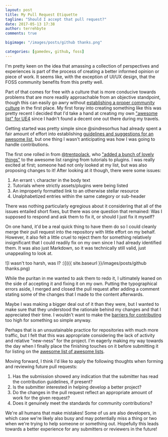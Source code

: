 ```yaml
---
layout: post
title: My Pull Request Etiquette
tagline: "Should I accept that pull request?"
date: 2017-05-13 17:38
author: terrehbyte
comments: true

bigimage: "/images/posts/github thanks.png"

categories: [gamedev, github, foss]
---
```


I'm pretty keen on the idea that amassing a collection of perspectives and
experiences is part of the process of creating a better informed opinion or
piece of work. It seems like, with the exception of UI/UX design, that the
FOSS community benefits from this pretty well.

Part of that comes for free with a culture that is more conducive towards
problems that are more readily approachable from an objective standpoint, though
this can easily go awry without [establishing a proper community culture][OSSPoison]
in the first place. My first foray into creating something like this was pretty
recent I decided that I'd take a hand at creating my own ["awesome list" for UE4][awesome-ue4]
since I hadn't found a decent one out there during my travels.

Getting started was pretty simple since @sindresorhus had already spent a fair
amount of effort into establishing [guidelines and suggestions for an awesome
list][awesome], but one thing I wasn't anticipating was how I was going to
handle contributions.

The first one rolled in from [@trentpolack][@trentpolack], who ["added a bunch of lovely things"](https://github.com/terrehbyte/awesome-ue4/pull/1)
to the awesome list ranging from tutorials to plugins. I was really excited at first;
someone had not only looked at my list, but was also proposing changes to it! After
looking at it though, there were some issues:

1. An errant `\` character in the body text
2. Tutorials where strictly assets/plugins were being listed
3. An improperly formatted link to an otherwise stellar resource
4. Unalphabetized entries within the same category or sub-header

There was nothing particularly egregious about it considering that all of the
issues entailed short fixes, but there was one question that remained: Was I
supposed to respond and ask them to fix it, or should I just fix it myself?

On one hand, it'd be a real quick thing to have them do so I could cleanly merge
their pull request into the repository with little effort on my behalf. However,
it also felt a little cruel to reject them for something relatively insignificant
that I could readily fix on my own since I had already identified them. It was
also just Markdown, so it was technically still valid, just unappealing to look
at.

![I wasn't too harsh, was I? :)]({{ site.baseurl }}/images/posts/github thanks.png)

While the puritan in me wanted to ask them to redo it, I ultimately leaned on
the side of accepting it and fixing it on my own. Putting the typographical
errors aside, I merged and closed the pull request after adding a comment
stating some of the changes that I made to the content afterwards.

Maybe I was making a bigger deal out of it than they were, but I wanted to make
sure that they understood the rationale behind my changes and that I appreciated
their time. I wouldn't want to make the [barriers for contributing][hackerConduct]
too high for something so simple anyway.

Perhaps that is an unsustainable practice for repositories with much more
traffic, but I felt that this was appropriate considering the lack of activity
and relative "new-ness" for the project. I'm eagerly making my way towards the
day when I finally place the finishing touches on it before submitting it for
listing on the [awesome list of awesome lists][awesome].

Moving forward, I think I'd like to apply the following thoughts when forming
and reviewing future pull requests:

1. Has the submission showed any indication that the submitter has read the
   contribution guidelines, if present?
2. Is the submitter interested in helping develop a better project?
3. Do the changes in the pull request reflect an appropriate amount of work for
   the given request?
4. Does it genuinely meet the standards for community contributions?

We're all humans that make mistakes! Some of us are also developers, in which
case we're likely also busy and may potentially miss a thing or two when we're
trying to help someone or something out. Hopefully this leads towards a better
experience for any submitters or reviewers in the future!

[awesome]:https://github.com/sindresorhus/awesome
[awesome-ue4]:https://github.com/terrehbyte/awesome-ue4
[awesome-ue4-pr1]:https://github.com/terrehbyte/awesome-ue4/pull/1
[hackerConduct]:http://sealedabstract.com/rants/conduct-unbecoming-of-a-hacker/
[OSSPoison]:https://youtu.be/-F-3E8pyjFo
[@trentpolack]:https://github.com/trentpolack